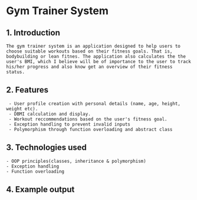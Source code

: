 # Gym Trainer System

## 1. Introduction
    The gym trainer system is an application designed to help users to choose suitable workouts based on their fitness goals. That is, bodybuilding or lean fitnes. The application also calculates the the user's BMI, which I believe will be of importance to the user to track his/her progress and also know get an overview of their fitness status.

## 2. Features
     - User profile creation with personal details (name, age, height, weight etc).
     - DBMI calculation and display.
     - Workout reccommendations based on the user's fitness goal.
     - Exception handling to prevent invalid inputs
     - Polymorphism through function overloading and abstract class

## 3. Technologies used
    - OOP principles(classes, inheritance & polymorphism)
    - Exception handling
    - Function overloading

## 4. Example output
